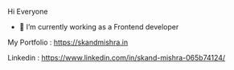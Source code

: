 Hi Everyone


- 🔭 I’m currently working as a Frontend developer

My Portfolio : https://skandmishra.in

Linkedin : https://www.linkedin.com/in/skand-mishra-065b74124/
